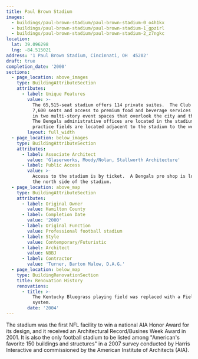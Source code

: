 ```yaml
---
title: Paul Brown Stadium
images:
  - buildings/paul-brown-stadium/paul-brown-stadium-0_o4h1kx
  - buildings/paul-brown-stadium/paul-brown-stadium-1_gpzirl
  - buildings/paul-brown-stadium/paul-brown-stadium-2_z7ngkc
location:
  lat: 39.096298
  lng: -84.515021
address: '1 Paul Brown Stadium, Cincinnati, OH  45202'
draft: true
completion_date: '2000'
sections:
  - page_location: above_images
    type: BuildingAttributeSection
    attributes:
      - label: Unique Features
        value: >-
          The 65,515-seat stadium offers 114 private suites.  The Club Level has
          7,600 seats and access to premium food and beverage services located
          in two multi-story event spaces that overlook the city and the river. 
          The Bengals administrative offices are located in the stadium, 3
          practice fields are located adjacent to the stadium to the west.
        layout: full_width
  - page_location: below_images
    type: BuildingAttributeSection
    attributes:
      - label: Associate Architect
        value: 'Glaserworks, Moody/Nolan, Stallworth Architecture'
      - label: Public Access
        value: >-
          Access to the stadium is by ticket.  A Bengals pro shop is located on
          the north side of the stadium.
  - page_location: above_map
    type: BuildingAttributeSection
    attributes:
      - label: Original Owner
        value: Hamilton County
      - label: Completion Date
        value: '2000'
      - label: Original Function
        value: Professional football stadium
      - label: Style
        value: Contemporary/Futuristic
      - label: Architect
        value: NBBJ
      - label: Contractor
        value: 'Turner, Barton Malow, D.A.G.'
  - page_location: below_map
    type: BuildingRenovationSection
    title: Renovation History
    renovations:
      - title: >-
          The Kentucky Bluegrass playing field was replaced with a FieldTurf
          system.
        date: '2004'
---
```


The stadium was the first NFL facility to win a national AIA Honor Award for its design, and it received an Architectural Record/Busines Week Award in 2001. It is also the only football stadium to be listed among "American's favorite 150 buildings and structures" in a 2007 survey conducted by Harris Interactive and commissioned by the American Institute of Architects (AIA).
